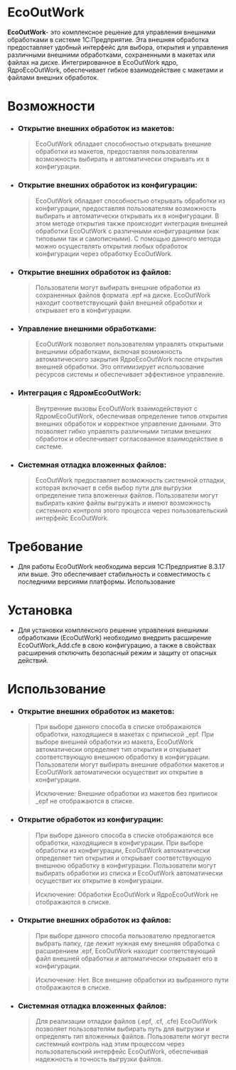 # EcoOutWork
**EcoOutWork**- это комплексное решение для управления внешними обработками в системе 1C:Предприятие. Эта внешняя обработка предоставляет удобный интерфейс для выбора, открытия и управления различными внешними обработками, сохраненными в макетах или файлах на диске. Интегрированное в EcoOutWork ядро, ЯдроEcoOutWork, обеспечивает гибкое взаимодействие с макетами и файлами внешних обработок.

# Возможности
- ### **Открытие внешних обработок из макетов:**
  >EcoOutWork обладает способностью открывать внешние обработки из макетов, предоставляя пользователям возможность выбирать и автоматически открывать их в конфигурации.

- ### **Открытие внешних обработок из конфигурации:**
  >EcoOutWork обладает способностью открывать обработки из конфигурации, предоставляя пользователям возможность выбирать и автоматически открывать их в конфигурации. В этом методе открытия также происходит интеграция внешней обработки EcoOutWork с различными конфигурациями (как типовыми так и самописными). С помощью данного метода можно осуществлять открытия любых обработок конфигурации через обработку EcoOutWork.
  
- ### **Открытие внешних обработок из файлов:**
  >Пользователи могут выбирать внешние обработки из сохраненных файлов формата .epf на диске. EcoOutWork находит соответствующий файл внешней обработки и открывает его в конфигурации.
  
- ### **Управление внешними обработками:**
  >EcoOutWork позволяет пользователям управлять открытыми внешними обработками, включая возможность автоматического закрытия ЯдроEcoOutWork после открытия внешней обработки. Это оптимизирует использование ресурсов системы и обеспечивает эффективное управление.
  
- ### **Интеграция с ЯдромEcoOutWork:**
  >Внутренние вызовы EcoOutWork взаимодействуют с ЯдромEcoOutWork, обеспечивая определение типов открытия внешних обработок и корректное управление данными. Это позволяет гибко управлять различными типами внешних обработок и обеспечивает согласованное взаимодействие в системе.

- ### **Системная отладка вложенных файлов:**
  >EcoOutWork предоставляет возможность системной отладки, которая включает в себя выбор пути для выгрузки определение типа вложенных файлов. Пользователи могут выбирать какие файлы выгружать и имеют возможность системного контроля этого процесса через пользовательский интерфейс EcoOutWork.

# Требование
- Для работы EcoOutWork необходима версия 1C:Предприятие 8.3.17 или выше. Это обеспечивает стабильность и совместимость с последними версиями платформы.
Использование

# Установка
- Для установки комплексного решение управления внешними обработками (EcoOutWork) необходимо внедрить расширение EcoOutWork_Add.cfe в свою конфигурацию, а также в свойствах расширения отключить безопасный режим и защиту от опасных действий.

# Использование

- ### Открытие внешних обработок из макетов:
  >При выборе данного способа в списке отображаются обработки, находящиеся в макетах с припиской _epf. При выборе внешней обработки из макета, EcoOutWork автоматически определяет тип открытия и открывает соответствующую внешнюю обработку в конфигурации. Пользователи могут выбирать внешние обработки макетов и EcoOutWork автоматически осуществит их открытие в конфигурации.
  
  >Исключение: Внешние обработки из макетов без приписок _epf не отображаются в списке.

- ### Открытие обработок из конфигурации:
  >При выборе данного способа в списке отображаются все обработки, находящиеся в конфигурации. При выборе обработки из конфигурации, EcoOutWork автоматически определяет тип открытия и открывает соответствующую внешнюю обработку в конфигурации. Пользователи могут выбирать обработки из списка и EcoOutWork автоматически осуществит их открытие в конфигурации.

  >Исключение: Обработки EcoOutWork и ЯдроEcoOutWork не отображаются в списке.
  
- ### Открытие внешних обработок из файлов:
  >При выборе данного способа пользователю предлогается выбрать папку, где лежит нужная ему внешняя обработка с расширением .epf, EcoOutWork находит соответствующий файл внешней обработки и автоматически открывает его в конфигурации.

  >Исключение: Нет. Все внешние обработки из выбранного пути отображаются в списке.

- ### Системная отладка вложенных файлов:

  >Для реализации отладки файлов (.epf, .cf, .cfe) EcoOutWork позволяет пользователям выбирать путь для выгрузки и определять тип вложенных файлов. Пользователи могут вести системный контроль над этим процессом через пользовательский интерфейс EcoOutWork, обеспечивая надежность и точность выгрузки файлов.
